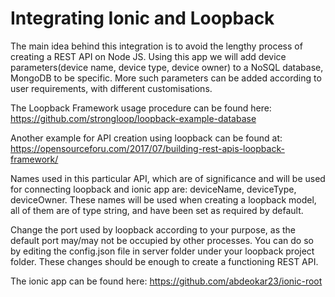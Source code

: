 # Integrating Ionic and Loopback

The main idea behind this integration is to avoid the lengthy process of creating a REST API on Node JS.
Using this app we will add device parameters(device name, device type, device owner) to a NoSQL database, MongoDB to be specific. More such parameters can be added according to user requirements, with different customisations.

The Loopback Framework usage procedure can be found here:
https://github.com/strongloop/loopback-example-database

Another example for API creation using loopback can be found at:
https://opensourceforu.com/2017/07/building-rest-apis-loopback-framework/

Names used in this particular API, which are of significance and will be used for connecting loopback and ionic app are: deviceName, deviceType, deviceOwner. These names will be used when creating a loopback model, all of them are of type string, and have been set as required by default.

Change the port used by loopback according to your purpose, as the default port may/may not be occupied by other processes. You can do so by editing the config.json file in server folder under your loopback project folder. These changes should be enough to create a functioning REST API.

The ionic app can be found here:
https://github.com/abdeokar23/ionic-root
